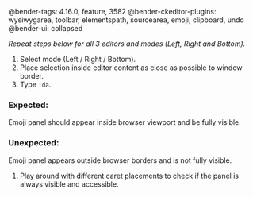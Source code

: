 @bender-tags: 4.16.0, feature, 3582
@bender-ckeditor-plugins: wysiwygarea, toolbar, elementspath, sourcearea, emoji, clipboard, undo
@bender-ui: collapsed

*Repeat steps below for all 3 editors and modes (Left, Right and Bottom).*

1. Select mode (Left / Right / Bottom).
1. Place selection inside editor content as close as possible to window border.
1. Type `:da`.

  ### Expected:

  Emoji panel should appear inside browser viewport and be fully visible.

  ### Unexpected:

  Emoji panel appears outside browser borders and is not fully visible.

1. Play around with different caret placements to check if the panel is always visible and accessible.
